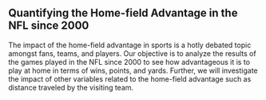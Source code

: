 ## Quantifying the Home-field Advantage in the NFL since 2000

The impact of the home-field advantage in sports is a hotly debated topic amongst fans, teams, and players. Our objective is to analyze the results of the games played in the NFL since 2000 to see how advantageous it is to play at home in terms of wins, points, and yards. Further, we will investigate the impact of other variables related to the home-field advantage such as distance traveled by the visiting team. 
